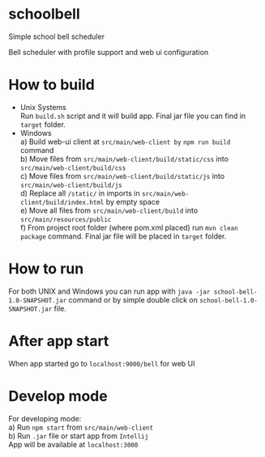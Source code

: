 # schoolbell
Simple school bell scheduler

Bell scheduler with profile support and web ui configuration

# How to build
- Unix Systems  
Run `build.sh` script and it will
build app. Final jar file you can find in `target` folder.
- Windows  
    a) Build web-ui client at `src/main/web-client by` `npm run build` command  
    b) Move files from `src/main/web-client/build/static/css` into 
    `src/main/web-client/build/css`  
    c) Move files from `src/main/web-client/build/static/js` into 
        `src/main/web-client/build/js`  
    d) Replace all `/static/` in imports in `src/main/web-client/build/index.html` 
        by empty space  
    e) Move all files from `src/main/web-client/build` into `src/main/resources/public`  
    f) From project root folder (where pom.xml placed) run `mvn clean package` command.
    Final jar file will be placed in `target` folder.

# How to run
For both UNIX and Windows you can run app with `java -jar school-bell-1.0-SNAPSHOT.jar` 
command or by simple double click on `school-bell-1.0-SNAPSHOT.jar` file.

# After app start
When app started go to `localhost:9000/bell` for web UI

# Develop mode
For developing mode:  
   a) Run `npm start` from `src/main/web-client`  
   b) Run `.jar` file or start app from `Intellij`  
App will be available at `localhost:3000`
